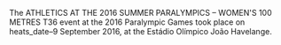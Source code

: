 The ATHLETICS AT THE 2016 SUMMER PARALYMPICS – WOMEN'S 100 METRES T36 event at the 2016 Paralympic Games took place on heats_date–9 September 2016, at the Estádio Olímpico João Havelange.

